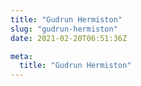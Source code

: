 ```yaml
---
title: "Gudrun Hermiston"
slug: "gudrun-hermiston"
date: 2021-02-20T06:51:36Z

meta:
  title: "Gudrun Hermiston"
---
```


